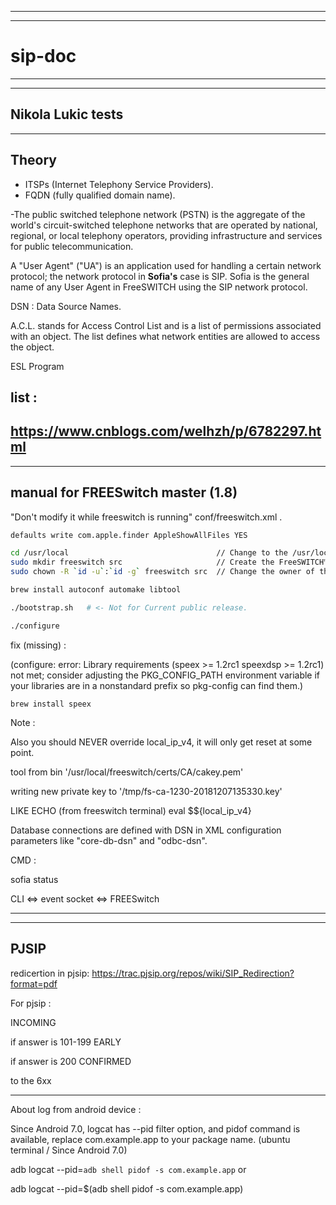 ----------------------------------------------------------
----------------------------------------------------------
# sip-doc
----------------------------------------------------------
----------------------------------------------------------


## Nikola Lukic tests

----------------------------------------------------------
## Theory

- ITSPs (Internet Telephony Service Providers). 
- FQDN (fully qualified domain name).

 -The public switched telephone network (PSTN) is the aggregate of the world's circuit-switched telephone networks that are operated by national, regional, or local telephony operators, providing infrastructure and services for public telecommunication.

A "User Agent" ("UA") is an application used for handling a certain network protocol; the network protocol in <b>Sofia's</b> case is SIP. Sofia is the general name of any User Agent in FreeSWITCH using the SIP network protocol.

DSN : Data Source Names. 

A.C.L. stands for Access Control List and is a list of permissions associated with an object. The list defines what network entities are allowed to access the object.

ESL Program

## list :
https://www.cnblogs.com/welhzh/p/6782297.html
----------------------------------------------------------



----------------------------------------------------------
## manual for FREESwitch master (1.8)

"Don't modify it while freeswitch is running" conf/freeswitch.xml .

```bash
defaults write com.apple.finder AppleShowAllFiles YES

cd /usr/local                                 // Change to the /usr/local directory
sudo mkdir freeswitch src                     // Create the FreeSWITCH™ runtime and source directories
sudo chown -R `id -u`:`id -g` freeswitch src  // Change the owner of the two new directories to yours

brew install autoconf automake libtool

./bootstrap.sh   # <- Not for Current public release.

./configure

```

fix (missing) :

(configure: error: Library requirements (speex >= 1.2rc1 speexdsp >= 1.2rc1) not met; consider adjusting the PKG_CONFIG_PATH environment variable if your libraries are in a nonstandard prefix so pkg-config can find them.)

```
brew install speex
```

Note : 

Also you should NEVER override local_ip_v4, it will only get reset at some point. 

tool from bin 
'/usr/local/freeswitch/certs/CA/cakey.pem'

writing new private key to '/tmp/fs-ca-1230-20181207135330.key'

LIKE ECHO (from freeswitch terminal)
eval $${local_ip_v4}

Database connections are defined with DSN in XML configuration parameters like "core-db-dsn" and "odbc-dsn".

CMD : 

sofia status


CLI <=> event socket <=> FREESwitch


----------------------------------------------------------

----------------------------------------------------------
## PJSIP


redicertion in pjsip:
https://trac.pjsip.org/repos/wiki/SIP_Redirection?format=pdf

For pjsip : 

INCOMING 

if answer is 101-199 
EARLY  

if answer is 200
CONFIRMED

to the 6xx 


----------------------------------------------------------


About log from android device : 

Since Android 7.0, logcat has --pid filter option, and pidof command is available, replace com.example.app to your package name.
(ubuntu terminal / Since Android 7.0)

adb logcat --pid=`adb shell pidof -s com.example.app`
or

adb logcat --pid=$(adb shell pidof -s com.example.app)

